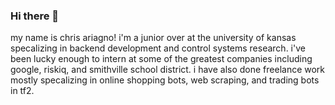 ### Hi there 👋

my name is chris ariagno! i'm a junior over at the university of kansas specalizing in backend development and control systems research. i've been lucky enough to intern at some of the greatest companies including google, riskiq, and smithville school district. i have also done freelance work mostly specalizing in online shopping bots, web scraping, and trading bots in tf2. 
